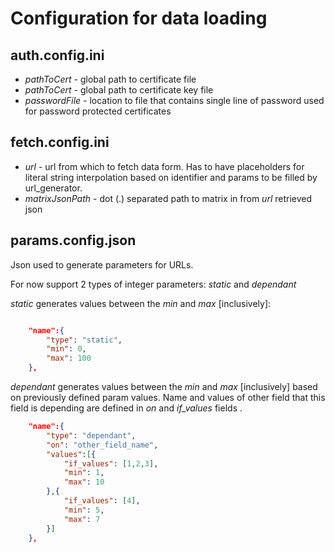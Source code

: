 # Configuration for data loading

## auth.config.ini

* *pathToCert* - global path to certificate file
* *pathToCert* - global path to certificate key file
* *passwordFile* - location to file that contains single line of password used for password protected certificates

## fetch.config.ini

* *url* - url from which to fetch data form. Has to have placeholders for literal string interpolation based on identifier and params to be filled by url_generator.
* *matrixJsonPath* - dot (.) separated path to matrix in from *url* retrieved json

## params.config.json

Json used to generate parameters for URLs.

For now support 2 types of integer parameters: *static* and *dependant*

*static* generates values between the *min* and *max* [inclusively]:

```json

    "name":{
        "type": "static",
        "min": 0,
        "max": 100
    },
```

*dependant* generates values between the *min* and *max* [inclusively] based on previously defined param values. Name and values of other field that this field is depending are defined in *on* and *if_values* fields .

```json
    "name":{
        "type": "dependant",
        "on": "other_field_name",
        "values":[{
            "if_values": [1,2,3],
            "min": 1,
            "max": 10
        },{
            "if_values": [4],
            "min": 5,
            "max": 7
        }]
    },
```
